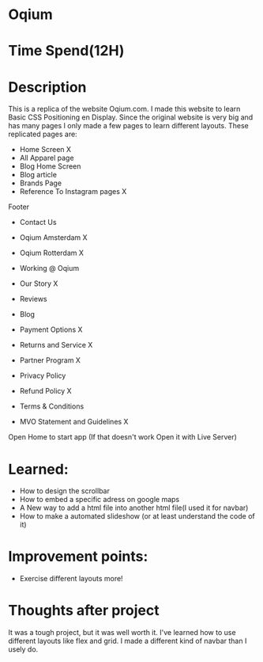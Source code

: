 # Oqium

# Time Spend(12H)

# Description

This is a replica of the website Oqium.com. I made this website to learn Basic CSS Positioning en Display.
Since the original website is very big and has many pages I only made a few pages to learn different layouts.
These replicated pages are:

- Home Screen X
- All Apparel page
- Blog Home Screen
- Blog article
- Brands Page
- Reference To Instagram pages X

Footer

- Contact Us
- Oqium Amsterdam X
- Oqium Rotterdam X
- Working @ Oqium
- Our Story X
- Reviews
- Blog

- Payment Options X
- Returns and Service X
- Partner Program X

- Privacy Policy
- Refund Policy X
- Terms & Conditions
- MVO Statement and Guidelines X

Open Home to start app (If that doesn't work Open it with Live Server)

# Learned:

- How to design the scrollbar
- How to embed a specific adress on google maps
- A New way to add a html file into another html file(I used it for navbar)
- How to make a automated slideshow (or at least understand the code of it)

# Improvement points:

- Exercise different layouts more!

# Thoughts after project

It was a tough project, but it was well worth it. I've learned how to use different layouts like flex and grid. I made a different kind of navbar than I usely do.
